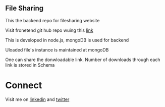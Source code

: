 ## File Sharing

<p>This the backend repo for filesharing website</p>
<p>Visit fronetend git hub repo wuing this <a href="https://github.com/Manish03Singh/FileSharingFrontend/tree/main">link</a></p>

<p>This is developed in node.js, mongoDB is used for backend</p>
<p>Uloaded file's instance is maintained at mongoDB</p>
<p>One can share the donwloadable link. Number of downloads through each link is stored in Schema</p>

# Connect
<p>Visit me on <a href="https://www.linkedin.com/in/manish-kumar-singh-12a28a190/">linkedin</a> and <a href="https://twitter.com/Manish_03_Singh">twitter</a></p>
